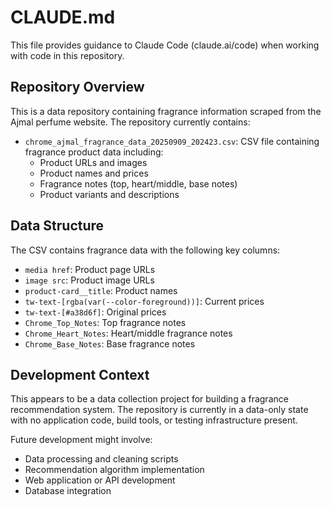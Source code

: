 # CLAUDE.md

This file provides guidance to Claude Code (claude.ai/code) when working with code in this repository.

## Repository Overview

This is a data repository containing fragrance information scraped from the Ajmal perfume website. The repository currently contains:

- `chrome_ajmal_fragrance_data_20250909_202423.csv`: CSV file containing fragrance product data including:
  - Product URLs and images
  - Product names and prices
  - Fragrance notes (top, heart/middle, base notes)
  - Product variants and descriptions

## Data Structure

The CSV contains fragrance data with the following key columns:
- `media href`: Product page URLs
- `image src`: Product image URLs  
- `product-card__title`: Product names
- `tw-text-[rgba(var(--color-foreground))]`: Current prices
- `tw-text-[#a38d6f]`: Original prices
- `Chrome_Top_Notes`: Top fragrance notes
- `Chrome_Heart_Notes`: Heart/middle fragrance notes
- `Chrome_Base_Notes`: Base fragrance notes

## Development Context

This appears to be a data collection project for building a fragrance recommendation system. The repository is currently in a data-only state with no application code, build tools, or testing infrastructure present.

Future development might involve:
- Data processing and cleaning scripts
- Recommendation algorithm implementation
- Web application or API development
- Database integration